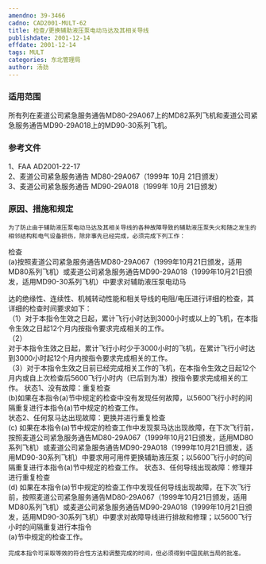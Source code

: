 ```yaml
---
amendno: 39-3466  
cadno: CAD2001-MULT-62  
title: 检查/更换辅助液压泵电动马达及其相关导线  
publishdate: 2001-12-14  
effdate: 2001-12-14  
tags: MULT  
categories: 东北管理局  
author: 汤劲  
---
```

  
### 适用范围  
所有列在麦道公司紧急服务通告MD80-29A067上的MD82系列飞机和麦道公司紧急服务通告MD90-29A018上的MD90-30系列飞机。  
  
<!--more-->  
### 参考文件  
1、FAA AD2001-22-17  
2、麦道公司紧急服务通告 MD80-29A067（1999年 10月 21日颁发）  
 3、麦道公司紧急服务通告 MD90-29A018（1999年 10月 21日颁发）  
  
### 原因、措施和规定  
    为了防止由于辅助液压泵电动马达及其相关导线的各种故障导致的辅助液压泵失火和随之发生的相邻结构和电气设备损伤，除非事先已经完成，必须完成下列工作：  
检查  
    (a)按照麦道公司紧急服务通告MD80-29A067（1999年10月21日颁发，适用MD80系列飞机）或麦道公司紧急服务通告MD90-29A018（1999年10月21日颁发，适用MD90-30系列飞机）中要求对辅助液压泵电动马  
  
达的绝缘性、连续性、机械转动性能和相关导线的电阻/电压进行详细的检查，其详细的检查时间要求如下：  
    （1）对于本指令生效之日起，累计飞行小时达到3000小时或以上的飞机，在本指令生效之日起12个月内按指令要求完成相关的工作。  
（2）  
对于本指令生效之日起，累计飞行小时少于3000小时的飞机，在累计飞行小时达到3000小时起12个月内按指令要求完成相关的工作。  
    （3）对于本指令生效之日前已经完成相关工作的飞机，在本指令生效之日起12个月内或自上次检查后5600飞行小时内（已后到为准）按指令要求完成相关的工作。 状态1、没有故障：重复检查  
    (b)如果在本指令(a)节中规定的检查中没有发现任何故障，以5600飞行小时的间隔重复进行本指令(a)节中规定的检查工作。  
状态2、任何泵马达出现故障：更换并进行重复检查  
    (c) 如果在本指令(a)节中规定的检查工作中发现泵马达出现故障，在下次飞行前，按照麦道公司紧急服务通告MD80-29A067（1999年10月21日颁发，适用MD80系列飞机）或麦道公司紧急服务通告MD90-29A018（1999年10月21日颁发，适用MD90-30系列飞机）中要求用可用件更换辅助液压泵；以5600飞行小时的间隔重复进行本指令(a)节中规定的检查工作。 状态3、任何导线出现故障：修理并进行重复检查  
    (d) 如果在本指令(a)节中规定的检查工作中发现任何导线出现故障，在下次飞行前，按照麦道公司紧急服务通告MD80-29A067（1999年10月21日颁发，适用MD80系列飞机）或麦道公司紧急服务通告MD90-29A018（1999年10月21日颁发，适用MD90-30系列飞机）中要求对故障导线进行排故和修理；以5600飞行小时的间隔重复进行本指令  
(a)节中规定的检查工作。  
  
    完成本指令可采取等效的符合性方法和调整完成的时间，但必须得到中国民航当局的批准。  
